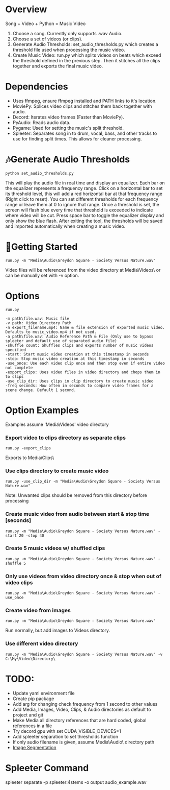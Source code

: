

# Overview
Song + Video + Python = Music Video
1. Choose a song. Currently only supports .wav Audio.
2. Choose a set of videos (or clips).
3. Generate Audio Thresholds: set_audio_thresholds.py which creates a threshold file used when processing the music video.
4. Create Music Video: run.py which splits videos on beats which exceed the threshold defined in the previous step. Then it stitches all the clips together and exports the final music video.

# Dependencies
- Uses ffmpeg, ensure ffmpeg installed and PATH links to it's location.
- MoviePy: Splices video clips and stitches them back together with audio.
- Decord: Iterates video frames (Faster than MoviePy).
- PyAudio: Reads audio data.
- Pygame: Used for setting the music's split threshold.
- Spleeter: Separates song in to drum, vocal, bass, and other tracks to use for finding split times. This allows for cleaner processing.

# :notes:Generate Audio Thresholds
    python set_audio_thresholds.py

This will play the audio file in real time and display an equalizer. Each bar on the equalizer represents a frequency range. Click on a horizontal bar to set its threshold level, this will add a red horizontal bar at that frequency range (Right click to reset). You can set different thresholds for each frequency range or leave them at 0 to ignore that range. Once a threshold is set, the screen will flash blue every time that threshold is exceeded to indicate where video will be cut. Press space bar to toggle the equalizer display and only show the blue flash. After exiting the tool, the thresholds will be saved and imported automatically when creating a music video.

# :movie_camera:Getting Started
	run.py -m "Media\Audio\Greydon Square - Society Versus Nature.wav"
Video files will be referenced from the video directory at Media\Videos\ or can be manually set with -v option.

# Options
    run.py
 
	-m path\file.wav: Music file
	-v path: Video Directory Path
	-n export_filename.mp4: Name & file extension of exported music video. Defaults to music_video.mp4 if not used.
	-a path\file.wav: Audio Reference Path & File (Only use to bypass spleeter and default use of separated audio file)
	-shuffle count: Shuffles clips and exports number of music videos specified
	-start: Start music video creation at this timestamp in seconds
	-stop: Stop music video creation at this timestamp in seconds
	-use_once: Use each video clip once and then stop even if entire video not complete
	-export_clips: Uses video files in video directory and chops them in to clips
	-use_clip_dir: Uses clips in clip directory to create music video
	-freq seconds: How often in seconds to compare video frames for a scene change. Default 1 second.

# Option Examples 
Examples assume 'Media\Videos\' video directory
	
### Export video to clips directory as separate clips
	run.py -export_clips
Exports to Media\Clips\

### Use clips directory to create music video
    run.py -use_clip_dir -m "Media\Audio\Greydon Square - Society Versus Nature.wav"
Note: Unwanted clips should be removed from this directory before processing
	
### Create music video from audio between start & stop time [seconds]
	run.py -m "Media\Audio\Greydon Square - Society Versus Nature.wav" -start 20 -stop 40
	
### Create 5 music videos w/ shuffled clips
	run.py -m "Media\Audio\Greydon Square - Society Versus Nature.wav" -shuffle 5
	
### Only use videos from video directory once & stop when out of video clips
	run.py -m "Media\Audio\Greydon Square - Society Versus Nature.wav" -use_once
	
### Create video from images
	run.py -m "Media\Audio\Greydon Square - Society Versus Nature.wav"
Run normally, but add images to Videos directory.
	
### Use different video directory
	run.py -m "Media\Audio\Greydon Square - Society Versus Nature.wav" -v C:\My\Video\Directory\

# TODO:
- Update yaml environment file
- Create pip package
- Add arg for changing check frequency from 1 second to other values
- Add Media, Images, Video, Clips, & Audio directories as default to project and git
- Make Media all directory references that are hard coded, global references in a file
- Try decord gpu with set CUDA_VISIBLE_DEVICES=1
- Add spleeter separation to set thresholds function
- If only audio filename is given, assume Media\Audio\ directory path
- [Image Segmentation](https://zulko.github.io/moviepy/examples/compo_from_image.html)

# Spleeter Command
spleeter separate -p spleeter:4stems -o output audio_example.wav
